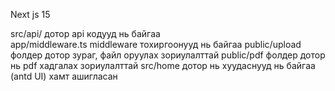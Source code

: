 Next js 15

src/api/ дотор api кодууд нь байгаа  
app/middleware.ts middleware тохиргоонууд нь байгаа
public/upload фолдер дотор зураг, файл оруулах зориулалттай
public/pdf фолдер дотор нь pdf хадгалах зориулалттай
src/home дотор нь хуудаснууд нь байгаа (antd UI) хамт ашигласан
